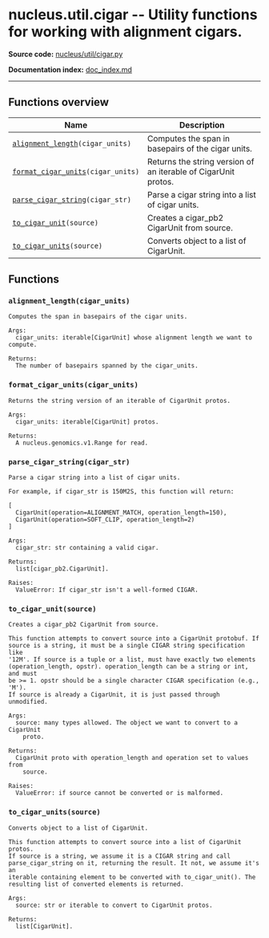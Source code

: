# nucleus.util.cigar -- Utility functions for working with alignment cigars.
**Source code:** [nucleus/util/cigar.py](https://github.com/google/nucleus/tree/master/nucleus/util/cigar.py)

**Documentation index:** [doc_index.md](../../doc_index.md)

---


## Functions overview
Name | Description
-----|------------
[`alignment_length`](#alignment_length)`(cigar_units)` | Computes the span in basepairs of the cigar units.
[`format_cigar_units`](#format_cigar_units)`(cigar_units)` | Returns the string version of an iterable of CigarUnit protos.
[`parse_cigar_string`](#parse_cigar_string)`(cigar_str)` | Parse a cigar string into a list of cigar units.
[`to_cigar_unit`](#to_cigar_unit)`(source)` | Creates a cigar_pb2 CigarUnit from source.
[`to_cigar_units`](#to_cigar_units)`(source)` | Converts object to a list of CigarUnit.

## Functions
<a name="alignment_length"></a>
### `alignment_length(cigar_units)`
```
Computes the span in basepairs of the cigar units.

Args:
  cigar_units: iterable[CigarUnit] whose alignment length we want to compute.

Returns:
  The number of basepairs spanned by the cigar_units.
```

<a name="format_cigar_units"></a>
### `format_cigar_units(cigar_units)`
```
Returns the string version of an iterable of CigarUnit protos.

Args:
  cigar_units: iterable[CigarUnit] protos.

Returns:
  A nucleus.genomics.v1.Range for read.
```

<a name="parse_cigar_string"></a>
### `parse_cigar_string(cigar_str)`
```
Parse a cigar string into a list of cigar units.

For example, if cigar_str is 150M2S, this function will return:

[
  CigarUnit(operation=ALIGNMENT_MATCH, operation_length=150),
  CigarUnit(operation=SOFT_CLIP, operation_length=2)
]

Args:
  cigar_str: str containing a valid cigar.

Returns:
  list[cigar_pb2.CigarUnit].

Raises:
  ValueError: If cigar_str isn't a well-formed CIGAR.
```

<a name="to_cigar_unit"></a>
### `to_cigar_unit(source)`
```
Creates a cigar_pb2 CigarUnit from source.

This function attempts to convert source into a CigarUnit protobuf. If
source is a string, it must be a single CIGAR string specification like
'12M'. If source is a tuple or a list, must have exactly two elements
(operation_length, opstr). operation_length can be a string or int, and must
be >= 1. opstr should be a single character CIGAR specification (e.g., 'M').
If source is already a CigarUnit, it is just passed through unmodified.

Args:
  source: many types allowed. The object we want to convert to a CigarUnit
    proto.

Returns:
  CigarUnit proto with operation_length and operation set to values from
    source.

Raises:
  ValueError: if source cannot be converted or is malformed.
```

<a name="to_cigar_units"></a>
### `to_cigar_units(source)`
```
Converts object to a list of CigarUnit.

This function attempts to convert source into a list of CigarUnit protos.
If source is a string, we assume it is a CIGAR string and call
parse_cigar_string on it, returning the result. It not, we assume it's an
iterable containing element to be converted with to_cigar_unit(). The
resulting list of converted elements is returned.

Args:
  source: str or iterable to convert to CigarUnit protos.

Returns:
  list[CigarUnit].
```

